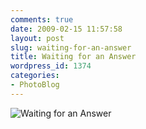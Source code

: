 ```yaml
---
comments: true
date: 2009-02-15 11:57:58
layout: post
slug: waiting-for-an-answer
title: Waiting for an Answer
wordpress_id: 1374
categories:
- PhotoBlog
---
```


![Waiting for an Answer](http://ryanfitzer.com/main/wp-content/uploads/2009/02/on-the-phone.jpg)
